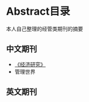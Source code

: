 # Abstract目录
本人自己整理的经管类期刊的摘要


## 中文期刊

- [《经济研究》](https://github.com/NemoCoder/Abstract/tree/master/%E7%BB%8F%E6%B5%8E%E7%A0%94%E7%A9%B6)
- 管理世界


## 英文期刊
